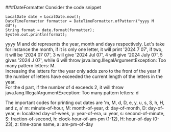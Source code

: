 ###DateFormatter
Consider the code snippet
```
LocalDate date = LocalDate.now();
DateTimeFormatter formatter = DateTimeFormatter.ofPattern("yyyy M dd");
String format = date.format(formatter);
System.out.println(format);
```
yyyy M and dd represents the year, month and days respectively. Let's take for instance the month,
if it is only one letter, it will print '2024 7 07', if two, it will be '2024 07 07', 3 will give 
'2024 Jul 07', 4 will give '2024 July 07', 5 gives '2024 J 07', while 6 will throw
java.lang.IllegalArgumentException: Too many pattern letters: M.\
Increasing the letters for the year only adds zero to the front of the year if the number of letters have exceeded the current length of the letters in the year.\
For the d part, if the number of d exceeds 2, it will throw\
java.lang.IllegalArgumentException: Too many pattern letters: d

The important codes for printing out dates are 'm, M, d, D, e, y, u, s, S, h, H, and z, a'
m: minute-of-hour, M: month-of-year, d: day-of-month, D: day-of-year, e: localized day-of-week, y: year-of-era, u: year, s: second-of-minute, S: fraction-of-second,
h: clock-hour-of-am-pm (1-12), H: hour-of-day (0-23), z: time-zone name, a: am-pm-of-day